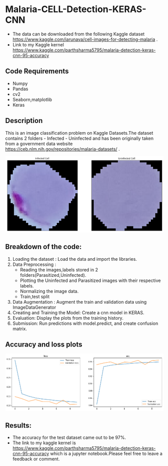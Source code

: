 # Malaria-CELL-Detection-KERAS-CNN
* The data can be downloaded from the following Kaggle dataset  https://www.kaggle.com/iarunava/cell-images-for-detecting-malaria .  
* Link to my Kaggle kernel https://www.kaggle.com/parthsharma5795/malaria-detection-keras-cnn-95-accuracy

## Code Requirements

* Numpy
* Pandas
* cv2
* Seaborn,matplotlib
* Keras


## Description

This is an image classification problem on Kaggle Datasets.The dataset contains 2 folders - Infected - Uninfected and has been originally taken from a government data website  https://ceb.nlm.nih.gov/repositories/malaria-datasets/ .

![alt text](https://github.com/pshar33/Malaria-CELL-Detection-KERAS-CNN/blob/master/infected%2Cuninfected.png)



## Breakdown of the code:

1. Loading the dataset : Load the data and import the libraries.
2. Data Preprocessing :
     * Reading the images,labels stored in 2 folders(Parasitized,Uninfected).
     * Plotting the Uninfected and Parasitized images with their respective labels.
     * Normalizing the image data.
     * Train,test split
3. Data Augmentation : Augment the train and validation data using ImageDataGenerator
4. Creating and Training the Model: Create a cnn model in KERAS.
5. Evaluation: Display the plots from the training history.
6. Submission: Run predictions with model.predict, and create confusion matrix.

## Accuracy and loss plots

![alt text](https://github.com/pshar33/Malaria-CELL-Detection-KERAS-CNN/blob/master/loss%2Cacc.png)



## Results:

- The accuracy for the test dataset came out to be 97%. 
- The link to my kaggle kernel is https://www.kaggle.com/parthsharma5795/malaria-detection-keras-cnn-95-accuracy which is a jupyter notebook.Please feel free to leave a feedback or comment.
